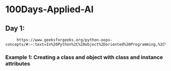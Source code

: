 # 100Days-Applied-AI
## Day 1:
         https://www.geeksforgeeks.org/python-oops-concepts/#:~:text=In%20Python%2C%20object%2Doriented%20Programming,%2C%20polymorphisms%2C%20encapsulation%2C%20etc.
### __Example 1: Creating a class and object with class and instance attributes__
